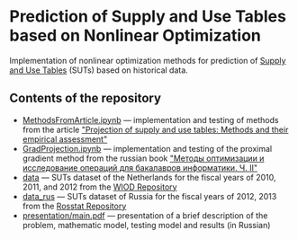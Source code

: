 # Prediction of Supply and Use Tables based on Nonlinear Optimization

Implementation of nonlinear optimization methods for prediction of [Supply and Use Tables](https://en.wikipedia.org/wiki/Input%E2%80%93output_model) (SUTs) based on historical data.

## Contents of the repository

* [MethodsFromArticle.ipynb](MethodsFromArticle.ipynb) — implementation and testing of methods from the article ["Projection of supply and use tables: Methods and their empirical assessment"](http://dx.doi.org/10.2139/ssrn.1539089)
* [GradProjection.ipynb](GradProjection.ipynb) — implementation and testing of the proximal gradient method from the russian book ["Методы оптимизации и исследование операций для бакалавров информатики. Ч. II"](https://www.google.com/search?q=ISBN+978-5-89503-483-5)
* [data](data) — SUTs dataset of the Netherlands for the fiscal years of 2010, 2011, and 2012 from the [WIOD Repository](http://www.wiod.org/)
* [data_rus](data_rus) — SUTs dataset of Russia for the fiscal years of 2012, 2013 from the [Rosstat Repository](https://gks.ru/)
* [presentation/main.pdf](report/main.pdf) — presentation of a brief description of the problem, mathematic model, testing model and results (in Russian)